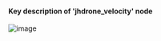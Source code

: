 #### Key description of 'jhdrone_velocity' node

![image](https://user-images.githubusercontent.com/79160507/179486758-43b63088-48ff-4d87-b73b-2a08d8e94b65.png)
